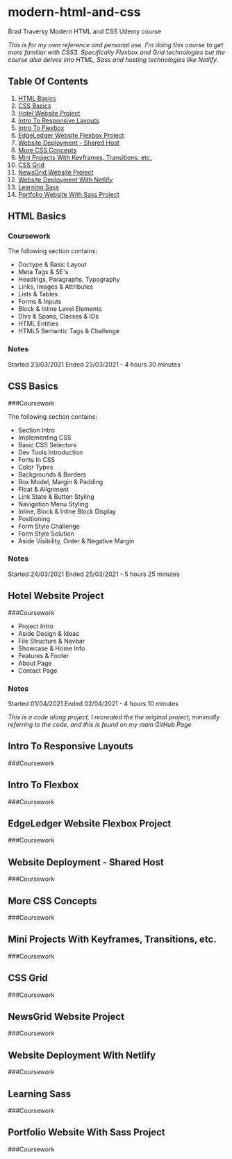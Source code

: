 # modern-html-and-css
Brad Traversy Modern HTML and CSS Udemy course

*This is for my own reference and personal use. I'm doing this
course to get more familiar with CSS3.
Specifically Flexbox and Grid technologies but the course also
delves into HTML, Sass and hosting technologies like Netlify.*

## Table Of Contents

1. [HTML Basics](#HTML-Basics)
2. [CSS Basics](#CSS-Basics)
3. [Hotel Website Project](#Hotel-Website-Project)
4. [Intro To Responsive Layouts](#Intro-To-Responsive-Layouts)
5. [Intro To Flexbox](#Intro-To-Flexbox)
6. [EdgeLedger Website Flexbox Project](#EdgeLedger-Website-Flexbox-Project)
7. [Website Deployment - Shared Host](#Website-Deployment---Shared-Host)
8. [More CSS Concepts](#More-CSS-Concepts)
9. [Mini Projects With Keyframes, Transitions, etc.](#Mini-Projects-With-Keyframes,-Transitions,-etc.)
10. [CSS Grid](#CSS-Grid)
11. [NewsGrid Website Project](#NewsGrid-Website-Project)
12. [Website Deployment With Netlify](#Website-Deployment-With-Netlify)
13. [Learning Sass](#Learning-Sass)
14. [Portfolio Website With Sass Project](#Portfolio-Website-With-Sass-Project)

## HTML Basics

### Coursework

The following section contains:

* Doctype & Basic Layout
* Meta Tags & SE's
* Headings, Paragraphs, Typography
* Links, Images & Attributes
* Lists & Tables
* Forms & Inputs
* Block & Inline Level Elements
* Divs & Spans, Classes & IDs
* HTML Entities
* HTML5 Semantic Tags & Challenge

### Notes

Started 23/03/2021
Ended 23/03/2021  - 4 hours 30 minutes

## CSS Basics

###Coursework

The following section contains:

* Section Intro
* Implementing CSS
* Basic CSS Selectors
* Dev Tools Introduction
* Fonts In CSS
* Color Types
* Backgrounds & Borders
* Box Model, Margin & Padding
* Float & Alignment
* Link State & Button Styling
* Navigation Menu Styling
* Inline, Block & Inline Block Display
* Positioning
* Form Style Challenge
* Form Style Solution
* Aside Visibility, Order & Negative Margin

### Notes

Started 24/03/2021
Ended 25/03/2021  - 5 hours 25 minutes

## Hotel Website Project

###Coursework

* Project Intro
* Aside Design & Ideas
* File Structure & Navbar
* Showcase & Home Info
* Features & Footer
* About Page
* Contact Page

### Notes

Started 01/04/2021
Ended 02/04/2021  - 4 hours 10 minutes

*This is a code along project, I recreated the the original project,
 minimally referring to the code, and this is found on my main GitHub Page*

## Intro To Responsive Layouts

###Coursework

## Intro To Flexbox

###Coursework

## EdgeLedger Website Flexbox Project

###Coursework

## Website Deployment - Shared Host

###Coursework

## More CSS Concepts

###Coursework

## Mini Projects With Keyframes, Transitions, etc.

###Coursework

## CSS Grid

###Coursework

## NewsGrid Website Project

###Coursework

## Website Deployment With Netlify

###Coursework

## Learning Sass

###Coursework

## Portfolio Website With Sass Project

###Coursework
